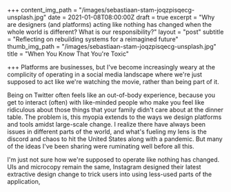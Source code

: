 +++
content_img_path = "/images/sebastiaan-stam-joqzpisqecg-unsplash.jpg"
date = 2021-01-08T08:00:00Z
draft = true
excerpt = "Why are designers (and platforms) acting like nothing has changed when the whole world is different? What is our responsibility?"
layout = "post"
subtitle = "Reflecting on rebuilding systems for a reimagined future"
thumb_img_path = "/images/sebastiaan-stam-joqzpisqecg-unsplash.jpg"
title = "When You Know That You're Toxic"

+++
Platforms are businesses, but I've become increasingly weary at the complicity of operating in a social media landscape where we're just supposed to act like we're watching the movie, rather than being part of it. 

Being on Twitter often feels like an out-of-body experience, because you get to interact (often) with like-minded people who make you feel like ridiculous about those things that your family didn't care about at the dinner table. The problem is, this myopia extends to the ways we design platforms and tools amidst large-scale change. I realize there have always been issues in different parts of the world, and what's fueling my lens is the discord and chaos to hit the United States along with a pandemic. But many of the ideas I've been sharing were ruminating well before all this.

I'm just not sure how we're supposed to operate like nothing has changed. UIs and microcopy remain the same, Instagram designed their latest extractive design change to trick users into using less-used parts of the application, 
